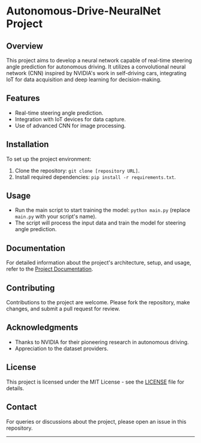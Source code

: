 # Autonomous-Drive-NeuralNet Project

## Overview
This project aims to develop a neural network capable of real-time steering angle prediction for autonomous driving. It utilizes a convolutional neural network (CNN) inspired by NVIDIA's work in self-driving cars, integrating IoT for data acquisition and deep learning for decision-making.

## Features
- Real-time steering angle prediction.
- Integration with IoT devices for data capture.
- Use of advanced CNN for image processing.

## Installation
To set up the project environment:
1. Clone the repository: `git clone [repository URL]`.
2. Install required dependencies: `pip install -r requirements.txt`.

## Usage
- Run the main script to start training the model: `python main.py` (replace `main.py` with your script's name).
- The script will process the input data and train the model for steering angle prediction.

## Documentation
For detailed information about the project's architecture, setup, and usage, refer to the [Project Documentation](./docs/DOCUMENTATION.md).

## Contributing
Contributions to the project are welcome. Please fork the repository, make changes, and submit a pull request for review.

## Acknowledgments
- Thanks to NVIDIA for their pioneering research in autonomous driving.
- Appreciation to the dataset providers.

## License
This project is licensed under the MIT License - see the [LICENSE](LICENSE) file for details.

## Contact
For queries or discussions about the project, please open an issue in this repository.

---

